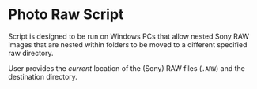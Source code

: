 # Photo Raw Script

Script is designed to be run on Windows PCs that allow nested Sony RAW images that are nested within folders to be moved to a different specified raw directory.

User provides the *current* location of the (Sony) RAW files (`.ARW`) and the destination directory.
